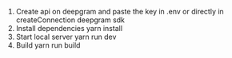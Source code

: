 1. Create api on deepgram and paste the key in .env or directly in createConnection deepgram sdk
2. Install dependencies
yarn install
3. Start local server 
yarn run dev
4. Build 
yarn run build